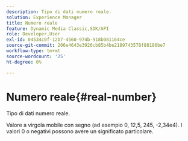 ```yaml
---
description: Tipo di dati numero reale.
solution: Experience Manager
title: Numero reale
feature: Dynamic Media Classic,SDK/API
role: Developer,User
exl-id: 04534c0f-12b7-4560-974b-918b081164ce
source-git-commit: 206e4643e3926cb85b4be2189743578f88180be7
workflow-type: tm+mt
source-wordcount: '25'
ht-degree: 0%

---
```


# Numero reale{#real-number}

Tipo di dati numero reale.

Valore a virgola mobile con segno (ad esempio 0, 12,5, 245, -2,34e4). I valori 0 o negativi possono avere un significato particolare.
